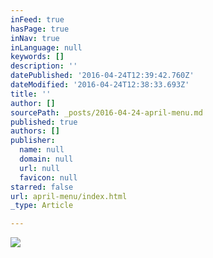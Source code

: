 ```yaml
---
inFeed: true
hasPage: true
inNav: true
inLanguage: null
keywords: []
description: ''
datePublished: '2016-04-24T12:39:42.760Z'
dateModified: '2016-04-24T12:38:33.693Z'
title: ''
author: []
sourcePath: _posts/2016-04-24-april-menu.md
published: true
authors: []
publisher:
  name: null
  domain: null
  url: null
  favicon: null
starred: false
url: april-menu/index.html
_type: Article

---
```

![](https://the-grid-user-content.s3-us-west-2.amazonaws.com/71b1450d-7c4c-4a44-8de9-417dbb56c61f.jpg)